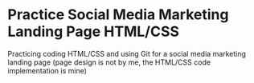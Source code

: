 # Practice Social Media Marketing Landing Page HTML/CSS
Practicing coding HTML/CSS and using Git for a social media marketing landing page (page design is not by me, the HTML/CSS code implementation is mine)
